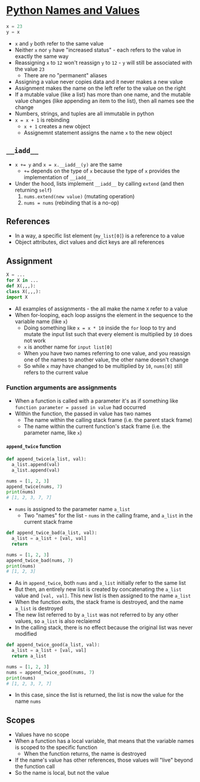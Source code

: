 # [Python Names and Values](https://nedbatchelder.com/text/names1.html)

```python
x = 23
y = x
```

* `x` and `y` both refer to the same value
* Neither `x` nor `y` have "increased status" - each refers to the value in exactly the same way
* Reassigning `x` to `12` won't reassign `y` to `12` - `y` will still be associated with the value `23`
  * There are no "permanent" aliases
* Assigning a value never copies data and it never makes a new value
* Assignment makes the name on the left refer to the value on the right
* If a mutable value (like a list) has more than one name, and the mutable value changes (like appending an item to the list), then all names see the change
* Numbers, strings, and tuples are all immutable in python
* `x = x + 1` is rebinding
  * `x + 1` creates a new object
  * Assignemnt statement assigns the name `x` to the new object

## `__iadd__`

* `x += y` and `x = x.__iadd__(y)` are the same
  * `+=` depends on the type of `x` because the type of `x` provides the implementation of `__iadd__`
* Under the hood, lists implement `__iadd__` by calling `extend` (and then returning `self`)
  1. `nums.extend(new value)` (mutating operation)
  1. `nums = nums` (rebinding that is a no-op)

## References

* In a way, a specific list element (`my_list[0]`) is a reference to a value
* Object attributes, dict values and dict keys are all references


## Assignment

```python
X = ...
for X in ...
def X(,,,):
class X(,,,):
import X
```

* All examples of assignments - the all make the name `X` refer to a value
* When for-looping, each loop assigns the element in the sequence to the variable name (like `x`)
  * Doing something like `x = x * 10` inside the `for` loop to try and mutate the input list such that every element is multiplied by `10` does not work
  * `x` is another name for `input list[0]`
  * When you have two names referring to one value, and you reassign one of the names to another value, the other name doesn't change
  * So while `x` may have changed to be multiplied by `10`, `nums[0]` still refers to the current value

### Function arguments are assignments

* When a function is called with a parameter it's as if something like `function parameter = passed in value` had occurred
* Within the function, the passed in value has two names
  * The name within the calling stack frame (i.e. the parent stack frame)
  * The name within the current function's stack frame (i.e. the parameter name, like `x`)

#### `append_twice` function

```python
def append_twice(a_list, val):
  a_list.append(val)
  a_list.append(val)

nums = [1, 2, 3]
append_twice(nums, 7)
print(nums)
# [1, 2, 3, 7, 7]
```

* `nums` is assigned to the parameter name `a_list`
  * Two "names" for the list - `nums` in the calling frame, and `a_list` in the current stack frame

```python
def append_twice_bad(a_list, val):
  a_list = a_list + [val, val]
  return

nums = [1, 2, 3]
append_twice_bad(nums, 7)
print(nums)
# [1, 2, 3]
```

* As in `append_twice`, both `nums` and `a_list` initially refer to the same list
* But then, an entirely new list is created by concatenating the `a_list` value and `[val, val]`. This new list is then assigned to the name `a_list`
* When the function exits, the stack frame is destroyed, and the name `a_list` is destroyed
* The new list referred to by `a_list` was not referred to by any other values, so `a_list` is also reclaiemd
* In the calling stack, there is no effect because the original list was never modified

```python
def append_twice_good(a_list, val):
  a_list = a_list + [val, val]
  return a_list

nums = [1, 2, 3]
nums = append_twice_good(nums, 7)
print(nums)
# [1, 2, 3, 7, 7]
```

* In this case, since the list is returned, the list is now the value for the name `nums`

## Scopes

* Values have no scope
* When a function has a local variable, that means that the variable names is scoped to the specific function
  * When the function returns, the name is destroyed
* If the name's value has other references, those values will "live" beyond the function call
* So the name is local, but not the value
